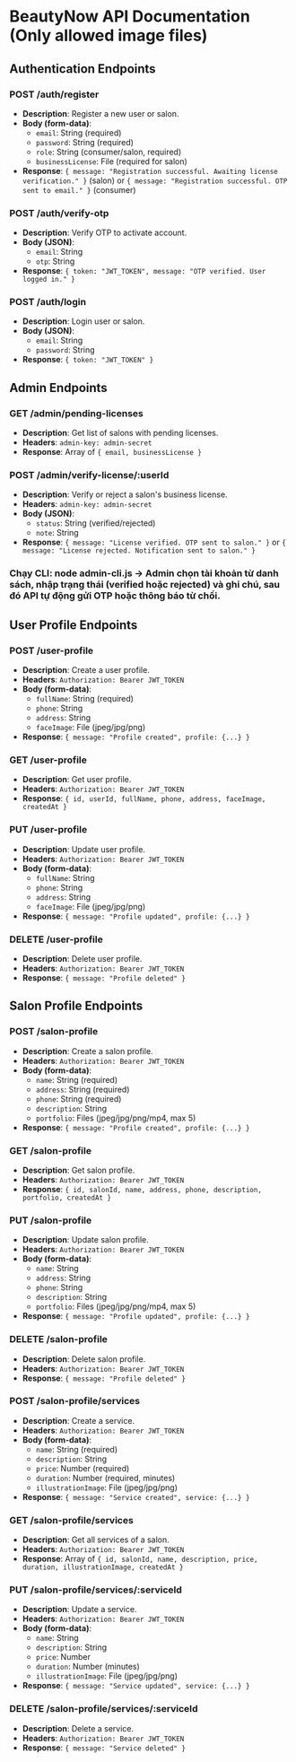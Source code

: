 # BeautyNow API Documentation (Only allowed image files)

## Authentication Endpoints
 ### POST /auth/register
 - **Description**: Register a new user or salon.
 - **Body (form-data)**:
   - `email`: String (required)
   - `password`: String (required)
   - `role`: String (consumer/salon, required)
   - `businessLicense`: File (required for salon)
 - **Response**: `{ message: "Registration successful. Awaiting license verification." }` (salon) or `{ message: "Registration successful. OTP sent to email." }` (consumer)

 ### POST /auth/verify-otp
 - **Description**: Verify OTP to activate account.
 - **Body (JSON)**:
   - `email`: String
   - `otp`: String
 - **Response**: `{ token: "JWT_TOKEN", message: "OTP verified. User logged in." }`

 ### POST /auth/login
 - **Description**: Login user or salon.
 - **Body (JSON)**:
   - `email`: String
   - `password`: String
 - **Response**: `{ token: "JWT_TOKEN" }`

 ## Admin Endpoints

 ### GET /admin/pending-licenses
 - **Description**: Get list of salons with pending licenses.
 - **Headers**: `admin-key: admin-secret`
 - **Response**: Array of `{ email, businessLicense }`

 ### POST /admin/verify-license/:userId
 - **Description**: Verify or reject a salon's business license.
 - **Headers**: `admin-key: admin-secret`
 - **Body (JSON)**:
   - `status`: String (verified/rejected)
   - `note`: String
 - **Response**: `{ message: "License verified. OTP sent to salon." }` or `{ message: "License rejected. Notification sent to salon." }`

### Chạy CLI: node admin-cli.js -> Admin chọn tài khoản từ danh sách, nhập trạng thái (verified hoặc rejected) và ghi chú, sau đó API tự động gửi OTP hoặc thông báo từ chối.

## User Profile Endpoints

### POST /user-profile
- **Description**: Create a user profile.
- **Headers**: `Authorization: Bearer JWT_TOKEN`
- **Body (form-data)**:
  - `fullName`: String (required)
  - `phone`: String
  - `address`: String
  - `faceImage`: File (jpeg/jpg/png)
- **Response**: `{ message: "Profile created", profile: {...} }`

### GET /user-profile
- **Description**: Get user profile.
- **Headers**: `Authorization: Bearer JWT_TOKEN`
- **Response**: `{ id, userId, fullName, phone, address, faceImage, createdAt }`

### PUT /user-profile
- **Description**: Update user profile.
- **Headers**: `Authorization: Bearer JWT_TOKEN`
- **Body (form-data)**:
  - `fullName`: String
  - `phone`: String
  - `address`: String
  - `faceImage`: File (jpeg/jpg/png)
- **Response**: `{ message: "Profile updated", profile: {...} }`

### DELETE /user-profile
- **Description**: Delete user profile.
- **Headers**: `Authorization: Bearer JWT_TOKEN`
- **Response**: `{ message: "Profile deleted" }`

## Salon Profile Endpoints

### POST /salon-profile
- **Description**: Create a salon profile.
- **Headers**: `Authorization: Bearer JWT_TOKEN`
- **Body (form-data)**:
  - `name`: String (required)
  - `address`: String (required)
  - `phone`: String (required)
  - `description`: String
  - `portfolio`: Files (jpeg/jpg/png/mp4, max 5)
- **Response**: `{ message: "Profile created", profile: {...} }`

### GET /salon-profile
- **Description**: Get salon profile.
- **Headers**: `Authorization: Bearer JWT_TOKEN`
- **Response**: `{ id, salonId, name, address, phone, description, portfolio, createdAt }`

### PUT /salon-profile
- **Description**: Update salon profile.
- **Headers**: `Authorization: Bearer JWT_TOKEN`
- **Body (form-data)**:
  - `name`: String
  - `address`: String
  - `phone`: String
  - `description`: String
  - `portfolio`: Files (jpeg/jpg/png/mp4, max 5)
- **Response**: `{ message: "Profile updated", profile: {...} }`

### DELETE /salon-profile
- **Description**: Delete salon profile.
- **Headers**: `Authorization: Bearer JWT_TOKEN`
- **Response**: `{ message: "Profile deleted" }`

### POST /salon-profile/services
- **Description**: Create a service.
- **Headers**: `Authorization: Bearer JWT_TOKEN`
- **Body (form-data)**:
  - `name`: String (required)
  - `description`: String
  - `price`: Number (required)
  - `duration`: Number (required, minutes)
  - `illustrationImage`: File (jpeg/jpg/png)
- **Response**: `{ message: "Service created", service: {...} }`

### GET /salon-profile/services
- **Description**: Get all services of a salon.
- **Headers**: `Authorization: Bearer JWT_TOKEN`
- **Response**: Array of `{ id, salonId, name, description, price, duration, illustrationImage, createdAt }`

### PUT /salon-profile/services/:serviceId
- **Description**: Update a service.
- **Headers**: `Authorization: Bearer JWT_TOKEN`
- **Body (form-data)**:
  - `name`: String
  - `description`: String
  - `price`: Number
  - `duration`: Number (minutes)
  - `illustrationImage`: File (jpeg/jpg/png)
- **Response**: `{ message: "Service updated", service: {...} }`

### DELETE /salon-profile/services/:serviceId
- **Description**: Delete a service.
- **Headers**: `Authorization: Bearer JWT_TOKEN`
- **Response**: `{ message: "Service deleted" }`
